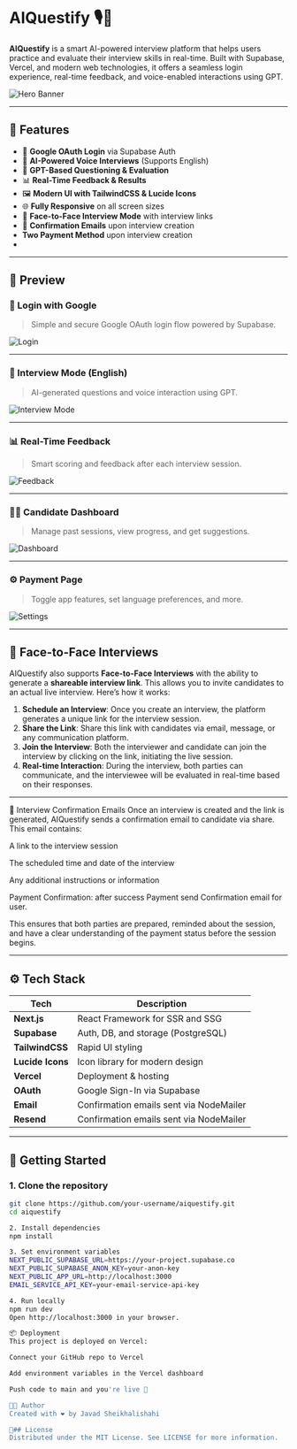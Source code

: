 # AIQuestify 🎙️🚀

**AIQuestify** is a smart AI-powered interview platform that helps users practice and evaluate their interview skills in real-time. Built with Supabase, Vercel, and modern web technologies, it offers a seamless login experience, real-time feedback, and voice-enabled interactions using GPT.

![Hero Banner](public/Screenshot%202025-05-13%20143904.png)

---

## 🌟 Features

- 🔐 **Google OAuth Login** via Supabase Auth
- 🎤 **AI-Powered Voice Interviews** (Supports English)
- 🧠 **GPT-Based Questioning & Evaluation**
- 📊 **Real-Time Feedback & Results**
- 🖼️ **Modern UI with TailwindCSS & Lucide Icons**
- 🌐 **Fully Responsive** on all screen sizes
- 👥 **Face-to-Face Interview Mode** with interview links
- 📧 **Confirmation Emails** upon interview creation
-  **Two Payment Method** upon interview creation
-    
---

## 📸 Preview

### 🔐 Login with Google
> Simple and secure Google OAuth login flow powered by Supabase.

![Login](public/Screenshot%202025-05-13%20151122.png)

---

### 🎤 Interview Mode (English)
> AI-generated questions and voice interaction using GPT.

![Interview Mode](public/Screenshot%202025-05-13%20144529.png)

---

### 📊 Real-Time Feedback
> Smart scoring and feedback after each interview session.

![Feedback](public/Untitled.png)

---

### 🧑‍💼 Candidate Dashboard
> Manage past sessions, view progress, and get suggestions.

![Dashboard](public/Screenshot%202025-05-13%20144030.png)

---

### ⚙️ Payment Page
> Toggle app features, set language preferences, and more.

![Settings](public/Screenshot%202025-05-13%20145159.png)

---

## 💼 Face-to-Face Interviews

AIQuestify also supports **Face-to-Face Interviews** with the ability to generate a **shareable interview link**. This allows you to invite candidates to an actual live interview. Here’s how it works:

1. **Schedule an Interview**: Once you create an interview, the platform generates a unique link for the interview session.
2. **Share the Link**: Share this link with candidates via email, message, or any communication platform.
3. **Join the Interview**: Both the interviewer and candidate can join the interview by clicking on the link, initiating the live session.
4. **Real-time Interaction**: During the interview, both parties can communicate, and the interviewee will be evaluated in real-time based on their responses.

---

📧 Interview Confirmation Emails
Once an interview is created and the link is generated, AIQuestify sends a confirmation email to candidate via share. This email contains:

A link to the interview session

The scheduled time and date of the interview

Any additional instructions or information

Payment Confirmation: after success Payment send Confirmation email for user.

This ensures that both parties are prepared, reminded about the session, and have a clear understanding of the payment status before the session begins.

---

## ⚙️ Tech Stack

| Tech        | Description                              |
|-------------|------------------------------------------|
| **Next.js** | React Framework for SSR and SSG          |
| **Supabase**| Auth, DB, and storage (PostgreSQL)       |
| **TailwindCSS** | Rapid UI styling                     |
| **Lucide Icons** | Icon library for modern design      |
| **Vercel**  | Deployment & hosting                     |
| **OAuth**   | Google Sign-In via Supabase              |
| **Email**   | Confirmation emails sent via NodeMailer  |
| **Resend**   | Confirmation emails sent via NodeMailer  |

---

## 🚀 Getting Started

### 1. Clone the repository

```bash
git clone https://github.com/your-username/aiquestify.git
cd aiquestify

2. Install dependencies
npm install

3. Set environment variables
NEXT_PUBLIC_SUPABASE_URL=https://your-project.supabase.co
NEXT_PUBLIC_SUPABASE_ANON_KEY=your-anon-key
NEXT_PUBLIC_APP_URL=http://localhost:3000
EMAIL_SERVICE_API_KEY=your-email-service-api-key

4. Run locally
npm run dev
Open http://localhost:3000 in your browser.

📦 Deployment
This project is deployed on Vercel:

Connect your GitHub repo to Vercel

Add environment variables in the Vercel dashboard

Push code to main and you're live 🎉

👨‍💻 Author
Created with ❤️ by Javad Sheikhalishahi

📝## License
Distributed under the MIT License. See LICENSE for more information.
